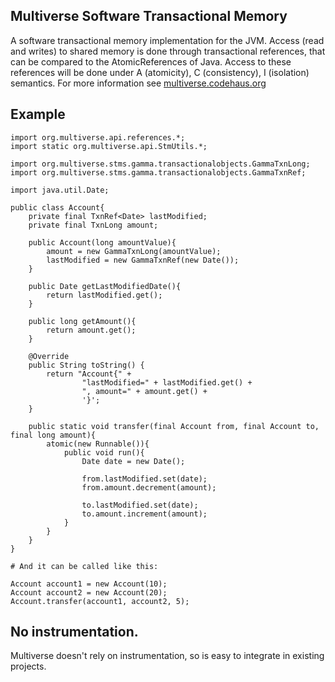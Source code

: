 Multiverse Software Transactional Memory
-------------------------

A software transactional memory implementation for the JVM. Access (read and writes) to shared memory is done through
transactional references, that can be compared to the AtomicReferences of Java. Access to these references will be done
under A (atomicity), C (consistency), I (isolation) semantics. For more information see <a href="http://multiverse.codehaus.org">multiverse.codehaus.org</a>

Example
-------------------------

    import org.multiverse.api.references.*;
    import static org.multiverse.api.StmUtils.*;
    
    import org.multiverse.stms.gamma.transactionalobjects.GammaTxnLong;
    import org.multiverse.stms.gamma.transactionalobjects.GammaTxnRef;

    import java.util.Date;

    public class Account{
        private final TxnRef<Date> lastModified;
        private final TxnLong amount;

        public Account(long amountValue){
            amount = new GammaTxnLong(amountValue);
            lastModified = new GammaTxnRef(new Date());
        }

        public Date getLastModifiedDate(){
            return lastModified.get();
        }

        public long getAmount(){
            return amount.get();
        }

        @Override
        public String toString() {
            return "Account{" +
                    "lastModified=" + lastModified.get() +
                    ", amount=" + amount.get() +
                    '}';
        }
        
        public static void transfer(final Account from, final Account to, final long amount){
            atomic(new Runnable()){
                public void run(){
                    Date date = new Date();

                    from.lastModified.set(date);
                    from.amount.decrement(amount);

                    to.lastModified.set(date);
                    to.amount.increment(amount);
                }
            }
        }
    }

    # And it can be called like this:

    Account account1 = new Account(10);
    Account account2 = new Account(20);
    Account.transfer(account1, account2, 5);


No instrumentation.
-------------------------
Multiverse doesn't rely on instrumentation, so is easy to integrate in existing projects.
